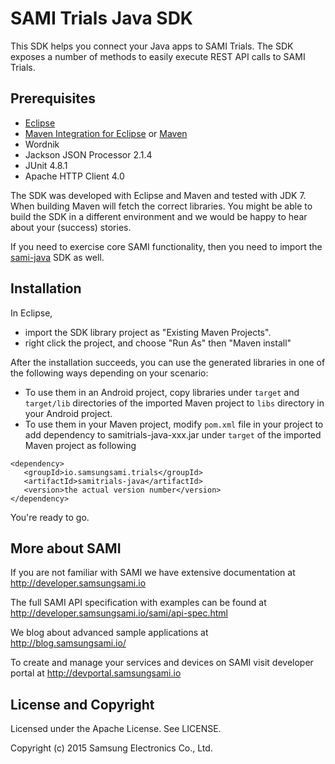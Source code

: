 SAMI Trials Java SDK
====================

This SDK helps you connect your Java apps to SAMI Trials. The SDK exposes a number of methods to easily execute REST API calls to SAMI Trials. 

Prerequisites
-------------

 * [Eclipse](https://www.eclipse.org/) 
 * [Maven Integration for Eclipse](https://www.eclipse.org/m2e/) or [Maven](http://maven.apache.org/)
 * Wordnik
 * Jackson JSON Processor  2.1.4
 * JUnit 4.8.1
 * Apache HTTP Client 4.0
 
The SDK was developed with Eclipse and Maven and tested with JDK 7. When building Maven will fetch the correct libraries. You might be able to build the SDK in a different environment and we would be happy to hear about your (success) stories.

If you need to exercise core SAMI functionality, then you need to import the [sami-java](https://github.com/samsungsamiio/sami-java) SDK as well. 

Installation
---------------------

In Eclipse, 
- import the SDK library project as "Existing Maven Projects".
- right click the project, and choose "Run As" then "Maven install"

After the installation succeeds, you can use the generated libraries in one of the following ways depending on your scenario:

- To use them in an Android project, copy libraries under `target` and `target/lib` directories of the imported Maven project to `libs` directory in your Android project.
- To use them in your Maven project, modify `pom.xml` file in your project to add dependency to samitrials-java-xxx.jar under `target` of the imported Maven project as following

~~~
<dependency>
   <groupId>io.samsungsami.trials</groupId>
   <artifactId>samitrials-java</artifactId>
   <version>the actual version number</version>
</dependency>
~~~

You're ready to go.

More about SAMI
---------------

If you are not familiar with SAMI we have extensive documentation at http://developer.samsungsami.io

The full SAMI API specification with examples can be found at http://developer.samsungsami.io/sami/api-spec.html

We blog about advanced sample applications at http://blog.samsungsami.io/

To create and manage your services and devices on SAMI visit developer portal at http://devportal.samsungsami.io

License and Copyright
---------------------

Licensed under the Apache License. See LICENSE.

Copyright (c) 2015 Samsung Electronics Co., Ltd.
